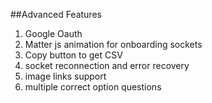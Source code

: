 ##Advanced Features
1. Google Oauth
2. Matter js animation for onboarding sockets
3. Copy button to get CSV
4. socket reconnection and error recovery 
5. image links support
6. multiple correct option questions 